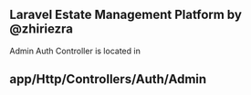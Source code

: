 ## Laravel Estate Management Platform by @zhiriezra

Admin Auth Controller is located in 
## app/Http/Controllers/Auth/Admin

